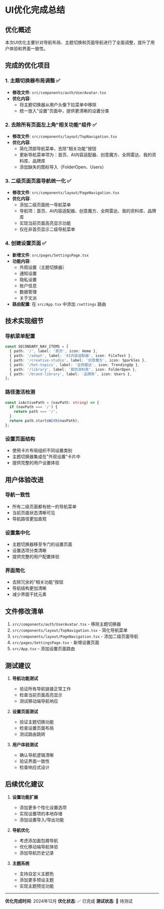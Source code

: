 # UI优化完成总结

## 优化概述
本次UI优化主要针对导航布局、主题切换和页面导航进行了全面调整，提升了用户体验和界面一致性。

## 完成的优化项目

### 1. 主题切换器布局调整 ✅
- **修改文件**: `src/components/auth/UserAvatar.tsx`
- **优化内容**: 
  - 将主题切换器从用户头像下拉菜单中移除
  - 统一放入"设置"页面中，提供更清晰的设置分类

### 2. 去除所有页面左上角"相关功能"组件 ✅
- **修改文件**: `src/components/layout/TopNavigation.tsx`
- **优化内容**:
  - 简化顶部导航菜单，去除"相关功能"按钮
  - 更新导航菜单项为：首页、AI内容适配器、创意魔方、全网雷达、我的资料库、品牌库
  - 添加缺失的图标导入（FolderOpen、Users）

### 3. 二级页面页眉导航统一化 ✅
- **修改文件**: `src/components/layout/PageNavigation.tsx`
- **优化内容**:
  - 添加二级页面统一导航菜单
  - 导航项：首页、AI内容适配器、创意魔方、全网雷达、我的资料库、品牌库
  - 实现当前页面高亮显示功能
  - 仅在非首页显示二级导航菜单

### 4. 创建设置页面 ✅
- **新增文件**: `src/pages/SettingsPage.tsx`
- **功能内容**:
  - 外观设置（主题切换器）
  - 通知设置
  - 隐私设置
  - 账户信息
  - 数据管理
  - 关于文派
- **路由配置**: 在 `src/App.tsx` 中添加 `/settings` 路由

## 技术实现细节

### 导航菜单配置
```typescript
const SECONDARY_NAV_ITEMS = [
  { path: '/', label: '首页', icon: Home },
  { path: '/adapt', label: 'AI内容适配器', icon: FileText },
  { path: '/creative-studio', label: '创意魔方', icon: Sparkles },
  { path: '/hot-topics', label: '全网雷达', icon: TrendingUp },
  { path: '/library', label: '我的资料库', icon: FolderOpen },
  { path: '/brand-library', label: '品牌库', icon: Users },
];
```

### 路径激活检测
```typescript
const isActivePath = (navPath: string) => {
  if (navPath === '/') {
    return path === '/';
  }
  return path.startsWith(navPath);
};
```

### 设置页面结构
- 使用卡片布局组织不同设置类别
- 主题切换器集成在"外观设置"卡片中
- 提供完整的用户设置体验

## 用户体验改进

### 导航一致性
- 所有二级页面都有统一的导航菜单
- 当前页面状态清晰可见
- 导航路径更加直观

### 设置集中化
- 主题切换器移至专门的设置页面
- 设置选项分类清晰
- 提供完整的用户配置体验

### 界面简化
- 去除冗余的"相关功能"按钮
- 导航结构更加清晰
- 减少界面干扰元素

## 文件修改清单

1. `src/components/auth/UserAvatar.tsx` - 移除主题切换器
2. `src/components/layout/TopNavigation.tsx` - 简化导航菜单
3. `src/components/layout/PageNavigation.tsx` - 添加二级页面导航
4. `src/pages/SettingsPage.tsx` - 新增设置页面
5. `src/App.tsx` - 添加设置页面路由

## 测试建议

1. **导航功能测试**
   - 验证所有导航链接正常工作
   - 检查当前页面高亮显示
   - 测试移动端导航响应

2. **设置页面测试**
   - 验证主题切换功能
   - 检查设置页面布局
   - 测试路由跳转

3. **用户体验测试**
   - 确认导航逻辑清晰
   - 验证界面一致性
   - 检查响应式设计

## 后续优化建议

1. **设置功能扩展**
   - 添加更多个性化设置选项
   - 实现设置项的本地存储
   - 添加设置导入/导出功能

2. **导航优化**
   - 考虑添加面包屑导航
   - 优化移动端导航体验
   - 添加导航历史记录

3. **主题系统**
   - 支持自定义主题色
   - 添加更多预设主题
   - 实现主题预览功能

---

**优化完成时间**: 2024年12月
**优化状态**: ✅ 已完成
**测试状态**: 🔄 待测试 